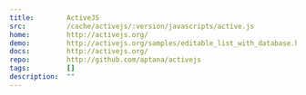 ```yaml
---
title:        ActiveJS
src:          /cache/activejs/:version/javascripts/active.js
home:         http://activejs.org/
demo:         http://activejs.org/samples/editable_list_with_database.html
docs:         http://activejs.org/
repo:         http://github.com/aptana/activejs
tags:         []
description:  ""
---
```


